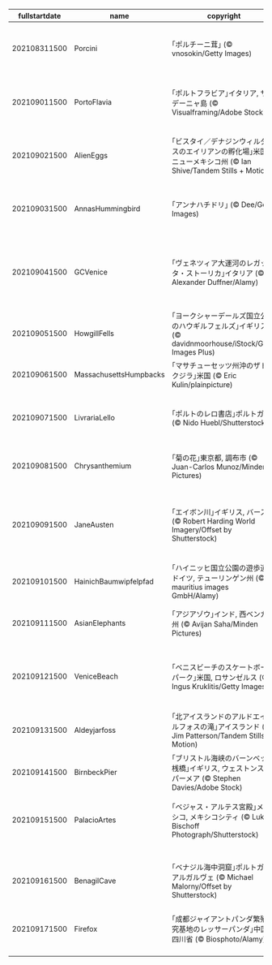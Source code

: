 |fullstartdate|name|copyright|title|image|
|--|--|--|--|--|
202108311500|Porcini|｢ポルチーニ茸｣ (© vnosokin/Getty Images)|今日からきのこ月間|![](/ja-JP/2021/09/202108311500Porcini.jpg)|
202109011500|PortoFlavia|｢ポルトフラビア｣イタリア, サルデーニャ島 (© Visualframing/Adobe Stock)|元鉱山のハイテク港|![](/ja-JP/2021/09/202109011500PortoFlavia.jpg)|
202109021500|AlienEggs|｢ビスタイ／デナジンウィルダネスのエイリアンの孵化場｣米国, ニューメキシコ州 (© Ian Shive/Tandem Stills + Motion)|今日は原生地域法の日|![](/ja-JP/2021/09/202109021500AlienEggs.jpg)|
202109031500|AnnasHummingbird|｢アンナハチドリ｣ (© Dee/Getty Images)|今日はハチドリの日|![](/ja-JP/2021/09/202109031500AnnasHummingbird.jpg)|
202109041500|GCVenice|｢ヴェネツィア大運河のレガッタ・ストーリカ｣イタリア (© Alexander Duffner/Alamy)|レガッタ・ストーリカの日|![](/ja-JP/2021/09/202109041500GCVenice.jpg)|
202109051500|HowgillFells|｢ヨークシャーデールズ国立公園のハウギルフェルズ｣イギリス (© davidnmoorhouse/iStock/Getty Images Plus)|古代の丘|![](/ja-JP/2021/09/202109051500HowgillFells.jpg)|
202109061500|MassachusettsHumpbacks|｢マサチューセッツ州沖のザトウクジラ｣米国 (© Eric Kulin/plainpicture)|唄うクジラ|![](/ja-JP/2021/09/202109061500MassachusettsHumpbacks.jpg)|
202109071500|LivrariaLello|｢ポルトのレロ書店｣ポルトガル (© Nido Huebl/Shutterstock)|今日は国際識字デー|![](/ja-JP/2021/09/202109071500LivrariaLello.jpg)|
202109081500|Chrysanthemium|｢菊の花｣東京都, 調布市 (© Juan-Carlos Munoz/Minden Pictures)|今日は重陽の節句|![](/ja-JP/2021/09/202109081500Chrysanthemium.jpg)|
202109091500|JaneAusten|｢エイボン川｣イギリス, バース (© Robert Harding World Imagery/Offset by Shutterstock)|ジェーン・オースティン祭|![](/ja-JP/2021/09/202109091500JaneAusten.jpg)|
202109101500|HainichBaumwipfelpfad|｢ハイニッヒ国立公園の遊歩道｣ドイツ, テューリンゲン州 (© mauritius images GmbH/Alamy)|古代のブナ林|![](/ja-JP/2021/09/202109101500HainichBaumwipfelpfad.jpg)|
202109111500|AsianElephants|｢アジアゾウ｣インド, 西ベンガル州 (© Avijan Saha/Minden Pictures)|今日は祖父母の日|![](/ja-JP/2021/09/202109111500AsianElephants.jpg)|
202109121500|VeniceBeach|｢ベニスビーチのスケートボードパーク｣米国, ロサンゼルス (© Ingus Kruklitis/Getty Images)|ストリート文化の発信地|![](/ja-JP/2021/09/202109121500VeniceBeach.jpg)|
202109131500|Aldeyjarfoss|｢北アイスランドのアルドエイヤルフォスの滝｣アイスランド (© Jim Patterson/Tandem Stills + Motion)|滝のアイスランド|![](/ja-JP/2021/09/202109131500Aldeyjarfoss.jpg)|
202109141500|BirnbeckPier|｢ブリストル海峡のバーンベック桟橋｣イギリス, ウェストンスーパーメア (© Stephen Davies/Adobe Stock)|オールドピア|![](/ja-JP/2021/09/202109141500BirnbeckPier.jpg)|
202109151500|PalacioArtes|｢ベジャス・アルテス宮殿｣メキシコ, メキシコシティ (© Lukas Bischoff Photograph/Shutterstock)|メキシコ独立記念日|![](/ja-JP/2021/09/202109151500PalacioArtes.jpg)|
||||![](/ja-JP/2021/09/.jpg)|
202109161500|BenagilCave|｢ベナジル海中洞窟｣ポルトガル, アルガルヴェ (© Michael Malorny/Offset by Shutterstock)|神秘の海中洞窟|![](/ja-JP/2021/09/202109161500BenagilCave.jpg)|
202109171500|Firefox|｢成都ジャイアントパンダ繁殖研究基地のレッサーパンダ｣中国, 四川省 (© Biosphoto/Alamy)|レッサーパンダの日|![](/ja-JP/2021/09/202109171500Firefox.jpg)|
